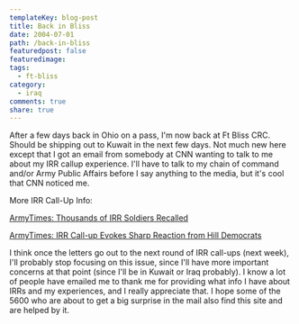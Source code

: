 ```yaml
---
templateKey: blog-post
title: Back in Bliss
date: 2004-07-01
path: /back-in-bliss
featuredpost: false
featuredimage:
tags:
  - ft-bliss
category:
  - iraq
comments: true
share: true
---
```


After a few days back in Ohio on a pass, I'm now back at Ft Bliss CRC. Should be shipping out to Kuwait in the next few days. Not much new here except that I got an email from somebody at CNN wanting to talk to me about my IRR callup experience. I'll have to talk to my chain of command and/or Army Public Affairs before I say anything to the media, but it's cool that CNN noticed me.

More IRR Call-Up Info:

[ArmyTimes: Thousands of IRR Soldiers Recalled](http://www.armytimes.com/story.php?f=0-292925-3056113.php)

[ArmyTimes: IRR Call-up Evokes Sharp Reaction from Hill Democrats](http://www.armytimes.com/story.php?f=0-292925-3057057.php)

I think once the letters go out to the next round of IRR call-ups (next week), I'll probably stop focusing on this issue, since I'll have more important concerns at that point (since I'll be in Kuwait or Iraq probably). I know a lot of people have emailed me to thank me for providing what info I have about IRRs and my experiences, and I really appreciate that. I hope some of the 5600 who are about to get a big surprise in the mail also find this site and are helped by it.

